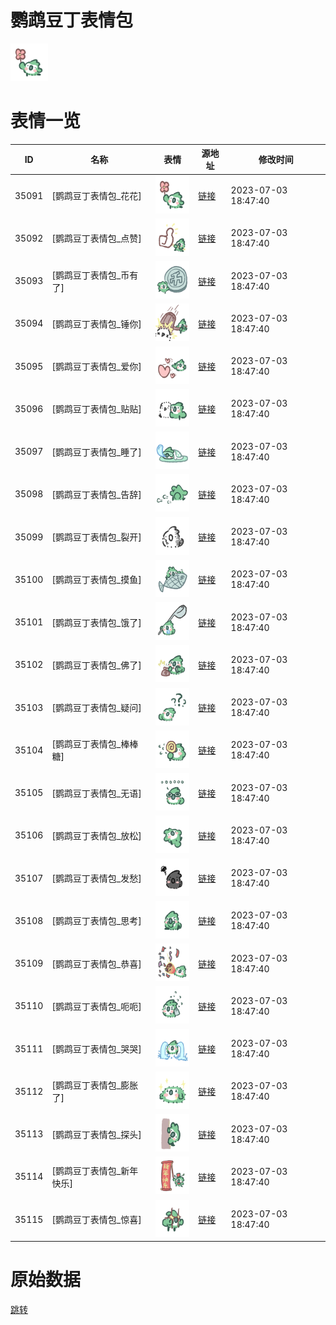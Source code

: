 # 鹦鹉豆丁表情包

<img src="./cover.png" height="60" alt="cover" />

# 表情一览

|ID|名称|表情|源地址|修改时间|
|----|----|----|----|----|
|35091|[鹦鹉豆丁表情包_花花]|<img src="./pic/035091_%5B鹦鹉豆丁表情包_花花%5D.png" height="60" alt="花花"/>|[链接](https://i0.hdslb.com/bfs/garb/a349788a04484d7976e527cc022468c482bb1adb.png)|2023-07-03 18:47:40|
|35092|[鹦鹉豆丁表情包_点赞]|<img src="./pic/035092_%5B鹦鹉豆丁表情包_点赞%5D.png" height="60" alt="点赞"/>|[链接](https://i0.hdslb.com/bfs/garb/df7fc12971a1e403d256c00d63c9b8576944f618.png)|2023-07-03 18:47:40|
|35093|[鹦鹉豆丁表情包_币有了]|<img src="./pic/035093_%5B鹦鹉豆丁表情包_币有了%5D.png" height="60" alt="币有了"/>|[链接](https://i0.hdslb.com/bfs/garb/21cb14f177cfd33a1a7c67107115a342cc13f9e0.png)|2023-07-03 18:47:40|
|35094|[鹦鹉豆丁表情包_锤你]|<img src="./pic/035094_%5B鹦鹉豆丁表情包_锤你%5D.png" height="60" alt="锤你"/>|[链接](https://i0.hdslb.com/bfs/garb/90108891f19c772b1b7510e1a3d30b2d0879d916.png)|2023-07-03 18:47:40|
|35095|[鹦鹉豆丁表情包_爱你]|<img src="./pic/035095_%5B鹦鹉豆丁表情包_爱你%5D.png" height="60" alt="爱你"/>|[链接](https://i0.hdslb.com/bfs/garb/24f85d19a4222a86e20d297e4d2ce4e7538dd092.png)|2023-07-03 18:47:40|
|35096|[鹦鹉豆丁表情包_贴贴]|<img src="./pic/035096_%5B鹦鹉豆丁表情包_贴贴%5D.png" height="60" alt="贴贴"/>|[链接](https://i0.hdslb.com/bfs/garb/34a63b23abd9d3722ecb047f3f6fbd6d25f12708.png)|2023-07-03 18:47:40|
|35097|[鹦鹉豆丁表情包_睡了]|<img src="./pic/035097_%5B鹦鹉豆丁表情包_睡了%5D.png" height="60" alt="睡了"/>|[链接](https://i0.hdslb.com/bfs/garb/eb53667f6dd78d12112fbb76dc9c6b7dbc1b2c39.png)|2023-07-03 18:47:40|
|35098|[鹦鹉豆丁表情包_告辞]|<img src="./pic/035098_%5B鹦鹉豆丁表情包_告辞%5D.png" height="60" alt="告辞"/>|[链接](https://i0.hdslb.com/bfs/garb/1cf0b0378208b72f972264a91ee2986b46ab36d3.png)|2023-07-03 18:47:40|
|35099|[鹦鹉豆丁表情包_裂开]|<img src="./pic/035099_%5B鹦鹉豆丁表情包_裂开%5D.png" height="60" alt="裂开"/>|[链接](https://i0.hdslb.com/bfs/garb/a4da19902dbf19d0383b23c6733f5cff510f6723.png)|2023-07-03 18:47:40|
|35100|[鹦鹉豆丁表情包_摸鱼]|<img src="./pic/035100_%5B鹦鹉豆丁表情包_摸鱼%5D.png" height="60" alt="摸鱼"/>|[链接](https://i0.hdslb.com/bfs/garb/ae40bc8defaa4028b51384e4f27b7eb4e61425bb.png)|2023-07-03 18:47:40|
|35101|[鹦鹉豆丁表情包_饿了]|<img src="./pic/035101_%5B鹦鹉豆丁表情包_饿了%5D.png" height="60" alt="饿了"/>|[链接](https://i0.hdslb.com/bfs/garb/804bb63575216256ff71cfbb2ae7aaa782f9e26f.png)|2023-07-03 18:47:40|
|35102|[鹦鹉豆丁表情包_佛了]|<img src="./pic/035102_%5B鹦鹉豆丁表情包_佛了%5D.png" height="60" alt="佛了"/>|[链接](https://i0.hdslb.com/bfs/garb/bb20b687b28992cebea9bde4e8325b7de00503c2.png)|2023-07-03 18:47:40|
|35103|[鹦鹉豆丁表情包_疑问]|<img src="./pic/035103_%5B鹦鹉豆丁表情包_疑问%5D.png" height="60" alt="疑问"/>|[链接](https://i0.hdslb.com/bfs/garb/66bbb1d60961a1f28bee6dc848dbd176d468e766.png)|2023-07-03 18:47:40|
|35104|[鹦鹉豆丁表情包_棒棒糖]|<img src="./pic/035104_%5B鹦鹉豆丁表情包_棒棒糖%5D.png" height="60" alt="棒棒糖"/>|[链接](https://i0.hdslb.com/bfs/garb/97cebb96e90b8edf7a6957ce5522f50ff71bbf8f.png)|2023-07-03 18:47:40|
|35105|[鹦鹉豆丁表情包_无语]|<img src="./pic/035105_%5B鹦鹉豆丁表情包_无语%5D.png" height="60" alt="无语"/>|[链接](https://i0.hdslb.com/bfs/garb/c94ee19b71986ae7dc3e0020c259a64f9d074baf.png)|2023-07-03 18:47:40|
|35106|[鹦鹉豆丁表情包_放松]|<img src="./pic/035106_%5B鹦鹉豆丁表情包_放松%5D.png" height="60" alt="放松"/>|[链接](https://i0.hdslb.com/bfs/garb/79a75aaf47aec45cf29a983b9257e2dc7bf767e2.png)|2023-07-03 18:47:40|
|35107|[鹦鹉豆丁表情包_发愁]|<img src="./pic/035107_%5B鹦鹉豆丁表情包_发愁%5D.png" height="60" alt="发愁"/>|[链接](https://i0.hdslb.com/bfs/garb/c1ea903c252dde6b79aa0d18f98b1464c7676152.png)|2023-07-03 18:47:40|
|35108|[鹦鹉豆丁表情包_思考]|<img src="./pic/035108_%5B鹦鹉豆丁表情包_思考%5D.png" height="60" alt="思考"/>|[链接](https://i0.hdslb.com/bfs/garb/4a5e34d8b7b7e7ada7d3aced58f8abfcfefc4a24.png)|2023-07-03 18:47:40|
|35109|[鹦鹉豆丁表情包_恭喜]|<img src="./pic/035109_%5B鹦鹉豆丁表情包_恭喜%5D.png" height="60" alt="恭喜"/>|[链接](https://i0.hdslb.com/bfs/garb/e7940c8b3ecb92ab59b489d33bc9b7bc4464bc36.png)|2023-07-03 18:47:40|
|35110|[鹦鹉豆丁表情包_呃呃]|<img src="./pic/035110_%5B鹦鹉豆丁表情包_呃呃%5D.png" height="60" alt="呃呃"/>|[链接](https://i0.hdslb.com/bfs/garb/802e3d20652ff30125a4c8c7d127115e8de5480c.png)|2023-07-03 18:47:40|
|35111|[鹦鹉豆丁表情包_哭哭]|<img src="./pic/035111_%5B鹦鹉豆丁表情包_哭哭%5D.png" height="60" alt="哭哭"/>|[链接](https://i0.hdslb.com/bfs/garb/6da952e86c1e327233a469d0d45cf9eee6bb0d0e.png)|2023-07-03 18:47:40|
|35112|[鹦鹉豆丁表情包_膨胀了]|<img src="./pic/035112_%5B鹦鹉豆丁表情包_膨胀了%5D.png" height="60" alt="膨胀了"/>|[链接](https://i0.hdslb.com/bfs/garb/5dec43b5d5531ec65f13cc76884087c2dd0ed1a0.png)|2023-07-03 18:47:40|
|35113|[鹦鹉豆丁表情包_探头]|<img src="./pic/035113_%5B鹦鹉豆丁表情包_探头%5D.png" height="60" alt="探头"/>|[链接](https://i0.hdslb.com/bfs/garb/35ab57522ac7c007bebecdbd48596066e82d4789.png)|2023-07-03 18:47:40|
|35114|[鹦鹉豆丁表情包_新年快乐]|<img src="./pic/035114_%5B鹦鹉豆丁表情包_新年快乐%5D.png" height="60" alt="新年快乐"/>|[链接](https://i0.hdslb.com/bfs/garb/6ff73c989917edefcfa20d8c44d1e7315ab0a91f.png)|2023-07-03 18:47:40|
|35115|[鹦鹉豆丁表情包_惊喜]|<img src="./pic/035115_%5B鹦鹉豆丁表情包_惊喜%5D.png" height="60" alt="惊喜"/>|[链接](https://i0.hdslb.com/bfs/garb/def599641728aa02fe8f5a8b311abd3ff7804f67.png)|2023-07-03 18:47:40|

# 原始数据

[跳转](./raw.json)

